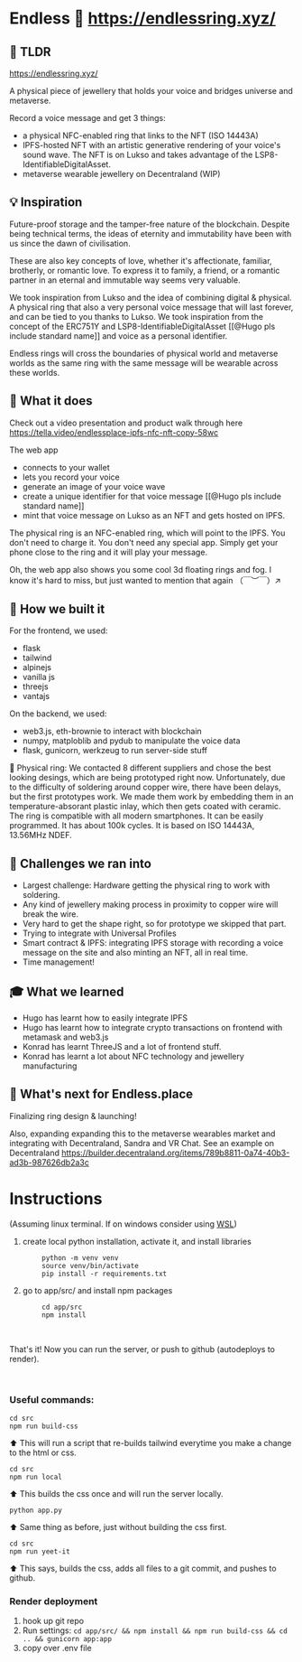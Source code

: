 # Endless 💍 https://endlessring.xyz/

## 💎 TLDR

https://endlessring.xyz/

A physical piece of jewellery that holds your voice and bridges universe and metaverse.

Record a voice message and get 3 things:
* a physical NFC-enabled ring that links to the NFT (ISO 14443A)
* IPFS-hosted NFT with an artistic generative rendering of your voice's sound wave. The NFT is on Lukso and takes advantage of the LSP8-IdentifiableDigitalAsset.
* metaverse wearable jewellery on Decentraland (WIP)


## 💡 Inspiration
Future-proof storage and the tamper-free nature of the blockchain. Despite being technical terms, the ideas of eternity and immutability have been with us since the dawn of civilisation. 

These are also key concepts of love, whether it's affectionate, familiar, brotherly, or romantic love. To express it to family, a friend, or a romantic partner in an eternal and immutable way seems very valuable.

We took inspiration from Lukso and the idea of combining digital & physical. A physical ring that also a very personal voice message that will last forever, and can be tied to you thanks to Lukso.  We took inspiration from the concept of the ERC751Y and LSP8-IdentifiableDigitalAsset [[@Hugo pls include standard name]] and voice as a personal identifier.

Endless rings will cross the boundaries of physical world and metaverse worlds as the same ring with the same message will be wearable across these worlds. 

## 💍 What it does

Check out a video presentation and product walk through here https://tella.video/endlessplace-ipfs-nfc-nft-copy-58wc

The web app
* connects to your wallet
* lets you record your voice
* generate an image of your voice wave
* create a unique identifier for that voice message [[@Hugo pls include standard name]]
* mint that voice message on Lukso as an NFT and gets hosted on IPFS.

The physical ring is an NFC-enabled ring, which will point to the IPFS. You don't need to charge it. You don't need any special app. Simply get your phone close to the ring and it will play your message.

Oh, the web app also shows you some cool 3d floating rings and fog. I know it's hard to miss, but just wanted to mention that again （￣︶￣）↗　

## 🧰 How we built it
For the frontend, we used:
* flask
* tailwind
* alpinejs
* vanilla js
* threejs
* vantajs

On the backend, we used:
* web3.js, eth-brownie to interact with blockchain
* numpy, matploblib and pydub to manipulate the voice data
* flask, gunicorn, werkzeug to run server-side stuff

💍 Physical ring:
We contacted 8 different suppliers and chose the best looking desings, which are being prototyped right now. Unfortunately, due to the difficulty of soldering around copper wire, there have been delays, but the first prototypes work. We made them work by embedding them in an temperature-absorant plastic inlay, which then gets coated with ceramic. The ring is compatible with all modern smartphones. It can be easily programmed. It has about 100k cycles. It is based on ISO 14443A, 13.56MHz NDEF.

## 🤯 Challenges we ran into
* Largest challenge: Hardware getting the physical ring to work with soldering.
* Any kind of jewellery making process in proximity to copper wire will break the wire.
* Very hard to get the shape right, so for prototype we skipped that part.
* Trying to integrate with Universal Profiles
* Smart contract & IPFS: integrating IPFS storage with recording a voice message on the site and also minting an NFT, all in real time.
* Time management!

## 🎓 What we learned
* Hugo has learnt how to easily integrate IPFS
* Hugo has learnt how to integrate crypto transactions on frontend with metamask and web3.js
* Konrad has learnt ThreeJS and a lot of frontend stuff.
* Konrad has learnt a lot about NFC technology and jewellery manufacturing

## 🌚 What's next for Endless.place
Finalizing ring design & launching!

Also, expanding expanding this to the metaverse wearables market and integrating with Decentraland, Sandra and VR Chat. See an example on Decentraland https://builder.decentraland.org/items/789b8811-0a74-40b3-ad3b-987626db2a3c

# Instructions
(Assuming linux terminal. If on windows consider using [WSL](https://docs.microsoft.com/en-us/windows/wsl/install))

1. create local python installation, activate it, and install libraries

```
        python -m venv venv
        source venv/bin/activate
        pip install -r requirements.txt
```

2. go to app/src/ and install npm packages

```
        cd app/src
        npm install
```

<br>

That's it! Now you can run the server, or push to github (autodeploys to render).

<br>

### Useful commands:

```
cd src
npm run build-css
```
⬆️ This will run a script that re-builds tailwind everytime you make a change to the html or css.

```
cd src
npm run local
```
⬆️ This builds the css once and will run the server locally.

```
python app.py
```
⬆️ Same thing as before, just without building the css first.

```
cd src
npm run yeet-it
```
⬆️ This says, builds the css, adds all files to a git commit, and pushes to github.


### Render deployment

1. hook up git repo
2. Run settings: ```cd app/src/ && npm install && npm run build-css && cd .. && gunicorn app:app```
3. copy over .env file
